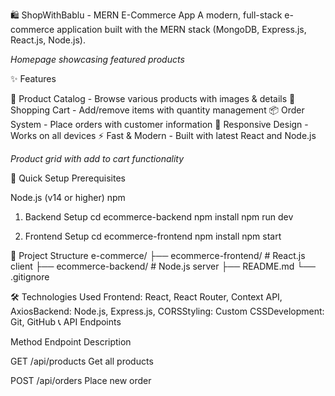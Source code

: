 🛍️ ShopWithBablu - MERN E-Commerce App
A modern, full-stack e-commerce application built with the MERN stack (MongoDB, Express.js, React.js, Node.js).

*Homepage showcasing featured products*

✨ Features

🏪 Product Catalog - Browse various products with images & details
🛒 Shopping Cart - Add/remove items with quantity management
📦 Order System - Place orders with customer information
📱 Responsive Design - Works on all devices
⚡ Fast & Modern - Built with latest React and Node.js



*Product grid with add to cart functionality*

🚀 Quick Setup
Prerequisites

Node.js (v14 or higher)
npm

1. Backend Setup
cd ecommerce-backend
npm install
npm run dev

2. Frontend Setup
cd ecommerce-frontend
npm install
npm start

📁 Project Structure
e-commerce/
├── ecommerce-frontend/ # React.js client
├── ecommerce-backend/ # Node.js server
├── README.md
└── .gitignore

🛠️ Technologies Used
Frontend: React, React Router, Context API, AxiosBackend: Node.js, Express.js, CORSStyling: Custom CSSDevelopment: Git, GitHub
📞 API Endpoints



Method
Endpoint
Description



GET
/api/products
Get all products


POST
/api/orders
Place new order


